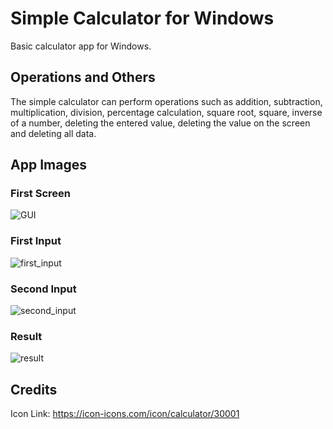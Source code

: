# Simple Calculator for Windows
 Basic calculator app for Windows.
## Operations and Others
The simple calculator can perform operations such as addition, subtraction, multiplication, division, percentage calculation, square root, square, inverse of a number, deleting the entered value, deleting the value on the screen and deleting all data.
## App Images
### First Screen
 ![GUI](https://github.com/user-attachments/assets/00dd8117-7bb1-4ade-aa51-774898065428)
### First Input
![first_input](https://github.com/user-attachments/assets/fb09fe89-75cc-4692-9799-527f35dfb1df)
### Second Input
![second_input](https://github.com/user-attachments/assets/98c9ce33-821d-467b-a1ad-07022c001221)
### Result
![result](https://github.com/user-attachments/assets/8f4a4858-d9ab-4af0-88c1-a23af0e72830)

## Credits
 Icon Link: https://icon-icons.com/icon/calculator/30001 
